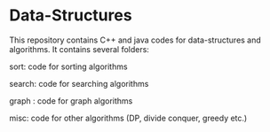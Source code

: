 # Data-Structures

This repository contains C++ and java codes for data-structures and algorithms.
It contains several folders:

sort: code for sorting algorithms

search: code for searching algorithms

graph : code for graph algorithms

misc: code for other algorithms (DP, divide conquer, greedy etc.)

